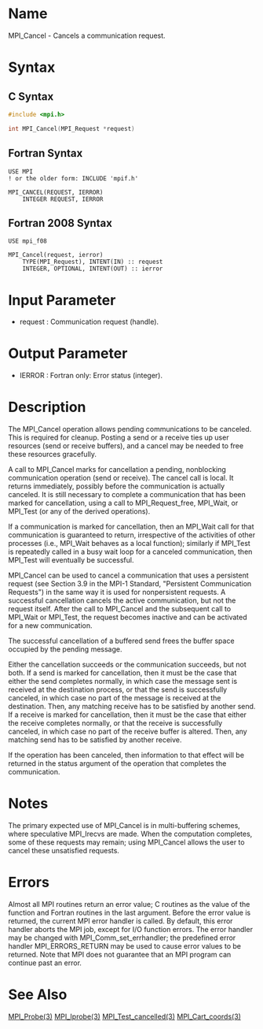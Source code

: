 # Name

MPI_Cancel - Cancels a communication request.

# Syntax

## C Syntax

```C
#include <mpi.h>

int MPI_Cancel(MPI_Request *request)
```


## Fortran Syntax
 
```Fortran
USE MPI
! or the older form: INCLUDE 'mpif.h'

MPI_CANCEL(REQUEST, IERROR)
    INTEGER	REQUEST, IERROR
```


## Fortran 2008 Syntax

```Fortran
USE mpi_f08

MPI_Cancel(request, ierror)
    TYPE(MPI_Request), INTENT(IN) :: request
    INTEGER, OPTIONAL, INTENT(OUT) :: ierror
```



# Input Parameter

* request : Communication request (handle).

# Output Parameter

* IERROR : Fortran only: Error status (integer).

# Description

The MPI_Cancel operation allows pending communications to be canceled.
This is required for cleanup. Posting a send or a receive ties up user
resources (send or receive buffers), and a cancel may be needed to free
these resources gracefully.

A call to MPI_Cancel marks for cancellation a pending, nonblocking
communication operation (send or receive). The cancel call is local. It
returns immediately, possibly before the communication is actually
canceled. It is still necessary to complete a communication that has
been marked for cancellation, using a call to MPI_Request_free,
MPI_Wait, or MPI_Test (or any of the derived operations).

If a communication is marked for cancellation, then an MPI_Wait call for
that communication is guaranteed to return, irrespective of the
activities of other processes (i.e., MPI_Wait behaves as a local
function); similarly if MPI_Test is repeatedly called in a busy wait
loop for a canceled communication, then MPI_Test will eventually be
successful.

MPI_Cancel can be used to cancel a communication that uses a persistent
request (see Section 3.9 in the MPI-1 Standard, "Persistent
Communication Requests") in the same way it is used for nonpersistent
requests. A successful cancellation cancels the active communication,
but not the request itself. After the call to MPI_Cancel and the
subsequent call to MPI_Wait or MPI_Test, the request becomes inactive
and can be activated for a new communication.

The successful cancellation of a buffered send frees the buffer space
occupied by the pending message.

Either the cancellation succeeds or the communication succeeds, but not
both. If a send is marked for cancellation, then it must be the case
that either the send completes normally, in which case the message sent
is received at the destination process, or that the send is successfully
canceled, in which case no part of the message is received at the
destination. Then, any matching receive has to be satisfied by another
send. If a receive is marked for cancellation, then it must be the case
that either the receive completes normally, or that the receive is
successfully canceled, in which case no part of the receive buffer is
altered. Then, any matching send has to be satisfied by another receive.

If the operation has been canceled, then information to that effect will
be returned in the status argument of the operation that completes the
communication.

# Notes

The primary expected use of MPI_Cancel is in multi-buffering schemes,
where speculative MPI_Irecvs are made. When the computation completes,
some of these requests may remain; using MPI_Cancel allows the user to
cancel these unsatisfied requests.

# Errors

Almost all MPI routines return an error value; C routines as the value
of the function and Fortran routines in the last argument.
Before the error value is returned, the current MPI error handler is
called. By default, this error handler aborts the MPI job, except for
I/O function errors. The error handler may be changed with
MPI_Comm_set_errhandler; the predefined error handler MPI_ERRORS_RETURN
may be used to cause error values to be returned. Note that MPI does not
guarantee that an MPI program can continue past an error.

# See Also

[MPI_Probe(3)](MPI_Probe.html)
[MPI_Iprobe(3)](MPI_Iprobe.html)
[MPI_Test_cancelled(3)](MPI_Test_cancelled.html)
[MPI_Cart_coords(3)](MPI_Cart_coords.html)
